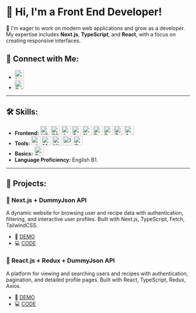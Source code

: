 # 👋 Hi, I'm a Front End Developer!

🎯 I'm eager to work on modern web applications and grow as a developer. My expertise includes **Next.js**, **TypeScript**, and **React**, with a focus on creating responsive interfaces.

## 🤝 **Connect with Me:**
- [<img src="https://img.shields.io/badge/-LinkedIn-blue?style=flat-square&logo=Linkedin&logoColor=white" alt="LinkedIn logo" title="LinkedIn" height="25" />](https://www.linkedin.com/in/panchakr13/)
- [<img src="https://img.shields.io/badge/Telegram-2CA5E0?style=for-the-badge&logo=telegram&logoColor=white" alt="Telegram logo" title="Telegram" height="25" />](https://t.me/panchakr13)

---

## 🛠️ **Skills:**
- **Frontend:** <img src="https://img.shields.io/badge/HTML5-282C34?logo=html5&logoColor=E34F26" alt="HTML5 logo" title="HTML5" height="25" /> <img src="https://img.shields.io/badge/CSS3-282C34?logo=css3&logoColor=1572B6" alt="CSS3 logo" title="CSS3" height="25" /> <img src="https://img.shields.io/badge/JavaScript-282C34?logo=javascript&logoColor=F7DF1E" alt="JavaScript logo" title="JavaScript" height="25" /> <img src="https://img.shields.io/badge/TypeScript-282C34?logo=typescript&logoColor=3178C6" alt="TypeScript logo" title="TypeScript" height="25" /> <img src="https://img.shields.io/badge/Next.js-282C34?logo=next.js&logoColor=FFFFFF" alt="Next.js logo" title="Next.js" height="25" /> <img src="https://shields.io/badge/react-black?logo=react&style=for-the-badge" alt="React logo" title="React" height="25" /> <img src="https://img.shields.io/badge/Redux-282C34?logo=redux&logoColor=764ABC" alt="Redux logo" title="Redux" height="25" /> <img src="https://img.shields.io/badge/Tailwind%20CSS-282C34?logo=tailwind-css&logoColor=38B2AC" alt="Tailwind CSS logo" title="Tailwind CSS" height="25" /> <img src="https://img.shields.io/static/v1?style=for-the-badge&message=Axios&color=5A29E4&logo=Axios&logoColor=FFFFFF&label=" alt="Axios logo" title="Axios" height="25" />
- **Tools:** <img src="https://img.shields.io/badge/git-282C34?logo=git&logoColor=F05032" alt="git logo" title="git" height="25" /> <img src="https://img.shields.io/badge/MySQL-4479A1?style=for-the-badge&logo=mysql&logoColor=white" alt="MySQL logo" title="MySQL" height="25" /> <img src="https://img.shields.io/badge/Vite-646CFF?style=for-the-badge&logo=Vite&logoColor=white" alt="Vite logo" title="Vite" height="25" /> <img src="https://img.shields.io/badge/Intellij%20Idea-000?logo=intellij-idea&style=for-the-badge" alt="Intellig Idea logo" title="Intellig Idea" height="25" /> <img src="https://img.shields.io/badge/Canva-7952B3?style=flat&logo=canva" alt="Canva logo" title="Canva" height="25" />
- **Basics:** <img src="https://img.shields.io/badge/python-3670A0?style=for-the-badge&logo=python&logoColor=ffdd54" alt="Python logo" title="Python" height="25" />
- **Language Proficiency:** English B1.

---

## 📂 **Projects:**

### 📱 **Next.js + DummyJson API**  
A dynamic website for browsing user and recipe data with authentication, filtering, and interactive user profiles. Built with Next.js, TypeScript, Fetch, TailwindCSS.
- 🎥 [DEMO](https://dummyjson-users-recipes-nextjs-cfac.vercel.app/)
- 💻 [CODE](https://github.com/panchakr13/dummyjson-users-recipes-nextjs)


### 📱 **React.js + Redux + DummyJson API**  
A platform for viewing and searching users and recipes with authentication, pagination, and detailed profile pages. Built with React, TypeScript, Redux, Axios.
- 🎥 [DEMO](https://dummyjson-users-recipes-react.vercel.app)
- 💻 [CODE](https://github.com/panchakr13/dummyjson-users-recipes-react)

